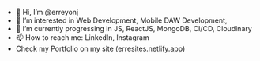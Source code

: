 - 👋 Hi, I’m @erreyonj
- 👀 I’m interested in Web Development, Mobile DAW Development, 
- 🌱 I’m currently progressing in JS, ReactJS, MongoDB, CI/CD, Cloudinary
- 📫 How to reach me: LinkedIn, Instagram
- Check my Portfolio on my site (erresites.netlify.app)

<!---
erreyonj/erreyonj is a ✨ special ✨ repository because its `README.md` (this file) appears on your GitHub profile.
You can click the Preview link to take a look at your changes.
--->
